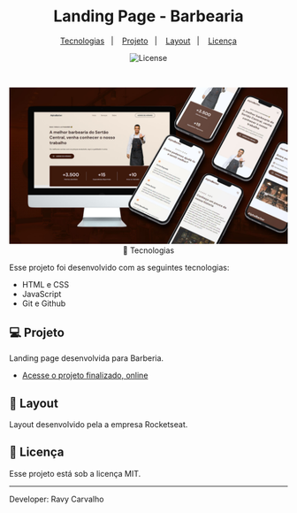 <h1 align="center"> Landing Page - Barbearia</h1>


<p align="center">
  <a href="#-tecnologias">Tecnologias</a>&nbsp;&nbsp;&nbsp;|&nbsp;&nbsp;&nbsp;
  <a href="#-projeto">Projeto</a>&nbsp;&nbsp;&nbsp;|&nbsp;&nbsp;&nbsp;
  <a href="#-layout">Layout</a>&nbsp;&nbsp;&nbsp;|&nbsp;&nbsp;&nbsp;
  <a href="#memo-licença">Licença</a>
</p>

<p align="center">
  <img alt="License" src="https://img.shields.io/static/v1?label=license&message=MIT&color=49AA26&labelColor=000000">
</p>

<br>

<p align="center">
  <img alt="projeto DevLinks" src="./assets/APRESENTAÇÃO-REDME-BARBEARIA.jpg"

## 🚀 Tecnologias

Esse projeto foi desenvolvido com as seguintes tecnologias:

- HTML e CSS
- JavaScript
- Git e Github

## 💻 Projeto

Landing page desenvolvida para Barberia.

- [Acesse o projeto finalizado, online](https://ravycarvalhodeveloper.github.io/modern-form/)

## 🔖 Layout

Layout desenvolvido pela a empresa Rocketseat.

## :memo: Licença

Esse projeto está sob a licença MIT.

---

Developer: Ravy Carvalho
